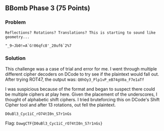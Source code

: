 ## BBomb Phase 3 (75 Points)

### Problem
```
Reflections? Rotations? Translations? This is starting to sound like geometry...

"_9~Jb0!=A`G!06qfc8'_20uf6`2%7
```

### Solution
This challenge was a case of trial and error for me. I went through multiple different cipher decoders on DCode to try see if the plaintext would fall out.
After trying ROT47, the output was:
`Q0hOy3_Plp1vP_eB74gV0a_F7e1aTf`

I was suspicious because of the format and began to suspect there could be multiple ciphers at play here. Given the placement of the underscores, I thought of alphabetic shift ciphers. I tried bruteforcing this on DCode's Shift Cipher tool and after 13 rotations, out fell the plaintext.

`D0uBl3_Cyc1iC_rO74tI0n_S7r1nGs`


Flag: `DawgCTF{D0uBl3_Cyc1iC_rO74tI0n_S7r1nGs}`
